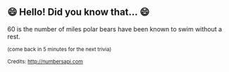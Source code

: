 ## 😄 Hello! Did you know that... 😄
60 is the number of miles polar bears have been known to swim without a rest.

<sup>(come back in 5 minutes for the next trivia)</sup>


<sup>Credits: http://numbersapi.com</sup>
